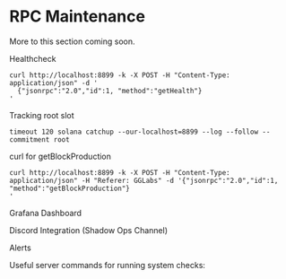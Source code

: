 # RPC Maintenance

More to this section coming soon.



Healthcheck
```
curl http://localhost:8899 -k -X POST -H "Content-Type: application/json" -d '
  {"jsonrpc":"2.0","id":1, "method":"getHealth"}
'
```

Tracking root slot
```
timeout 120 solana catchup --our-localhost=8899 --log --follow --commitment root
```

curl for getBlockProduction
```
curl http://localhost:8899 -k -X POST -H "Content-Type: application/json" -H "Referer: GGLabs" -d '{"jsonrpc":"2.0","id":1, "method":"getBlockProduction"}
'
```

Grafana Dashboard


Discord Integration (Shadow Ops Channel)


Alerts


Useful server commands for running system checks:

